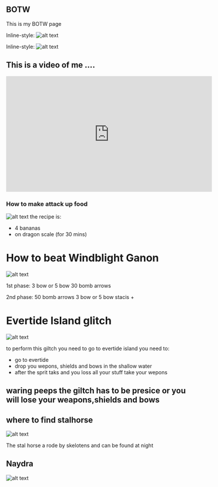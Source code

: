 ## BOTW

This is my BOTW page

Inline-style: 
![alt text](https://coolguy4ever.github.io/img/lyonel-mask.jpg)


Inline-style: 
![alt text](https://coolguy4ever.github.io/img/blood-moon.jpg)

## This is a video of me ....

<iframe width="560" height="315" src="https://www.youtube.com/embed/-F1PIjxPMuc" title="YouTube video player" frameborder="0" allow="accelerometer; autoplay; clipboard-write; encrypted-media; gyroscope; picture-in-picture" allowfullscreen></iframe>


### How to make attack up food
![alt text](https://coolguy4ever.github.io/img/mighty-banana.jpg)
the recipe is:
- 4 bananas
- on dragon scale (for 30 mins)


# How to beat Windblight Ganon

![alt text](https://coolguy4ever.github.io/img/windblight-ganan.jpg)

1st phase:
3 bow or 5 bow
30 bomb arrows

2nd phase:
50 bomb arrows
3 bow or 5 bow
stacis +

# Evertide Island glitch

![alt text](https://coolguy4ever.github.io/img/evertide-island.jpg)

to perform this giltch you need to go to evertide island you need to:

- go to evertide 
- drop you wepons, shields and bows in the shallow water
- after the sprit taks and you loss all your stuff take your wepons
## waring peeps the giltch has to be presice or you will lose your weapons,shields and bows


## where to find stalhorse

![alt text](https://coolguy4ever.github.io/img/skeloten-horse.jpg)

The stal horse a rode by skelotens and can be found at night

## Naydra
![alt text](https://coolguy4ever.github.io/img/drangon.jpg)
